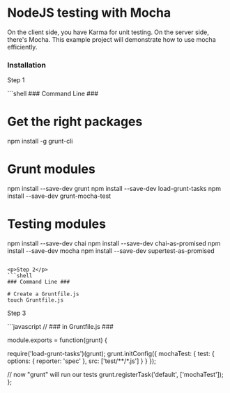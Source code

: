 NodeJS testing with Mocha
============

<p>
  On the client side, you have Karma for unit testing. On the server side, there's Mocha. This example project will
  demonstrate how to use mocha efficiently.
</p>

<h3>Installation</h3>
<p>Step 1</p>
```shell
### Command Line ###

# Get the right packages
npm install -g grunt-cli

# Grunt modules
npm install --save-dev grunt
npm install --save-dev load-grunt-tasks
npm install --save-dev grunt-mocha-test

# Testing modules
npm install --save-dev chai
npm install --save-dev chai-as-promised
npm install --save-dev mocha
npm install --save-dev supertest-as-promised
```

<p>Step 2</p>
```shell
### Command Line ###

# Create a Gruntfile.js
touch Gruntfile.js
```

<p>Step 3</p>
```javascript
// ### in Gruntfile.js ###

module.exports = function(grunt) {

  require('load-grunt-tasks')(grunt);
  grunt.initConfig({
      mochaTest: {
            test: {
                options: {
                    reporter: 'spec'
                },
                src: ['test/**/*.js']
            }
        }
  });
  
  // now "grunt" will run our tests
  grunt.registerTask('default', ['mochaTest']);
};
```
